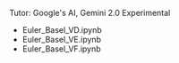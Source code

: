 Tutor: Google's AI, Gemini 2.0 Experimental
* Euler_Basel_VD.ipynb
* Euler_Basel_VE.ipynb
* Euler_Basel_VF.ipynb
